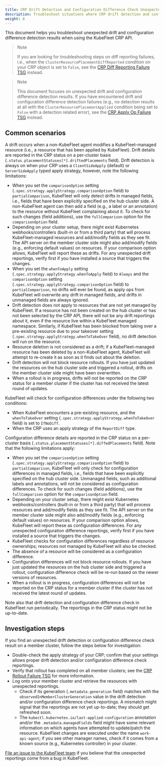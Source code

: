 ```yaml
---
title: CRP Drift Detection and Configuration Difference Check Unexpected Result TSG
description: Troubleshoot situations where CRP drift detection and configuration difference check features are returning unexpected results
weight: 8
---
```


This document helps you troubleshoot unexpected drift and configuration difference
detection results when using the KubeFleet CRP API.

> Note
>
> If you are looking for troubleshooting steps on diff reporting failures, i.e., when
> the `ClusterResourcePlacementDiffReported` condition on your CRP object is set to
> `False`, see the [CRP Diff Reporting Failure TSG](ClusterResourcePlacementDiffReported)
> instead.

> Note
>
> This document focuses on unexpected drift and configuration difference detection
> results. If you have encountered drift and configuration difference detection
> failures (e.g., no detection results at all with the `ClusterResourcePlacementApplied`
> condition being set to `False` with a detection related error), see the 
> [CRP Apply Op Failure TSG](ClusterResourcePlacementApplied) instead.

## Common scenarios

A drift occurs when a non-KubeFleet agent modifies a KubeFleet-managed resource (i.e., 
a resource that has been applied by KubeFleet). Drift details are reported in the CRP status
on a per-cluster basis (`.status.placementStatuses[*].driftedPlacements` field).
Drift detection is always on when your CRP uses a `ClientSideApply` (default) or
`ServerSideApply` typed apply strategy, however, note the following limitations:

* When you set the `comparisonOption` setting (`.spec.strategy.applyStrategy.comparisonOption` field)
to `partialComparison`, KubeFleet will only detect drifts in managed fields, i.e., fields
that have been explicitly specified on the hub cluster side. A non-KubeFleet agent can then
add a field (e.g., a label or an annotation) to the resource without KubeFleet complaining about it.
To check for such changes (field additions), use the `fullComparison` option for the `comparisonOption` field.
* Depending on your cluster setup, there might exist Kubernetes webhooks/controllers (built-in or from a
third party) that will process KubeFleet-managed resources and add/modify fields as they see fit.
The API server on the member cluster side might also add/modify fields (e.g., enforcing default values)
on resources. If your comparison option allows, KubeFleet will report these as drifts. For
any unexpected drift reportings, verify first if you have installed a source that triggers the changes.
* When you set the `whenToApply` setting (`.spec.strategy.applyStrategy.whenToApply` field)
to `Always` and the `comparisonOption` setting (`.spec.strategy.applyStrategy.comparisonOption` field)
to `partialComparison`, no drifts will ever be found, as apply ops from KubeFleet will
overwrite any drift in managed fields, and drifts in unmanaged fields are always ignored.
* Drift detection does not apply to resources that are not yet managed by KubeFleet. If a resource has
not been created on the hub cluster or has not been selected by the CRP API, there will not be any drift
reportings about it, even if the resource live within a KubeFleet managed namespace. Similarly, if KubeFleet
has been blocked from taking over a pre-existing resource due to your takeover setting
(`.spec.strategy.applyStrategy.whenToTakeOver` field), no drift detection will run on the resource.
* Resource deletion is not considered as a drift; if a KubeFleet-managed resource has been deleted
by a non-KubeFleet agent, KubeFleet will attempt to re-create it as soon as it finds out about the
deletion.
* Drift detection will not block resource rollouts. If you have just updated the resources on
the hub cluster side and triggered a rollout, drifts on the member cluster side might have been 
overwritten.
* When a rollout is in progress, drifts will not be reported on the CRP status for a member cluster if
the cluster has not received the latest round of updates.

KubeFleet will check for configuration differences under the following two conditions:

* When KubeFleet encounters a pre-existing resource, and the `whenToTakeOver` setting
(`.spec.strategy.applyStrategy.whenToTakeOver` field) is set to `IfNoDiff`.
* When the CRP uses an apply strategy of the `ReportDiff` type.

Configuration difference details are reported in the CRP status
on a per-cluster basis (`.status.placementStatuses[*].diffedPlacements` field). Note that the
following limitations apply:

* When you set the `comparisonOption` setting (`.spec.strategy.applyStrategy.comparisonOption` field)
to `partialComparison`, KubeFleet will only check for configuration differences in managed fields,
i.e., fields that have been explicitly specified on the hub cluster side. Unmanaged fields, such
as additional labels and annotations, will not be considered as configuration differences.
To check for such changes (field additions), use the `fullComparison` option for the `comparisonOption` field.
* Depending on your cluster setup, there might exist Kubernetes webhooks/controllers (built-in or from a
third party) that will process resources and add/modify fields as they see fit.
The API server on the member cluster side might also add/modify fields (e.g., enforcing default values)
on resources. If your comparison option allows, KubeFleet will report these as configuration differences.
For any unexpected configuration difference reportings, verify first if you have installed a source that
triggers the changes.
* KubeFleet checks for configuration differences regardless of resource ownerships; resources not
managed by KubeFleet will also be checked.
* The absence of a resource will be considered as a configuration difference.
* Configuration differences will not block resource rollouts. If you have just updated the resources on
the hub cluster side and triggered a rollout, configuration difference check will be re-run based on the
newer versions of resources.
* When a rollout is in progress, configuration differences will not be reported on the CRP status
for a member cluster if the cluster has not received the latest round of updates.

Note also that drift detection and configuration difference check in KubeFleet run periodically.
The reportings in the CRP status might not be up-to-date.

## Investigation steps

If you find an unexpected drift detection or configuration difference check result on a member cluster,
follow the steps below for investigation:

* Double-check the apply strategy of your CRP; confirm that your settings allows proper drift detection
and/or configuration difference check reportings.
* Verify that rollout has completed on all member clusters; see the [CRP Rollout Failure TSG](ClusterResourcePlacementRolloutStarted)
for more information.
* Log onto your member cluster and retrieve the resources with unexpected reportings.
    * Check if its generation (`.metadata.generation` field) matches with the `observedInMemberClusterGeneration` value
    in the drift detection and/or configuration difference check reportings. A mismatch might signal that the
    reportings are not yet up-to-date; they should get refreshed soon.
    * The `kubectl.kubernetes.io/last-applied-configuration` annotation and/or the `.metadata.managedFields` field might
    have some relevant information on which agents have attempted to update/patch the resource. KubeFleet changes
    are executed under the name `work-api-agent`; if you see other manager names, check if it comes from a known source
    (e.g., Kubernetes controller) in your cluster.

[File an issue to the KubeFleet team](https://github.com/kubefleet-dev/kubefleet/issues) if you believe that
the unexpected reportings come from a bug in KubeFleet.
